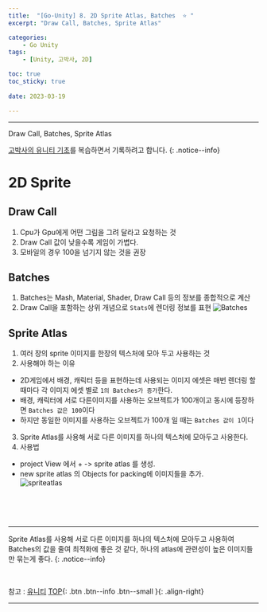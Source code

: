 ```yaml
---
title:  "[Go-Unity] 8. 2D Sprite Atlas, Batches  ⭐ "
excerpt: "Draw Call, Batches, Sprite Atlas"

categories:
    - Go Unity
tags:
    - [Unity, 고박사, 2D]

toc: true
toc_sticky: true
 
date: 2023-03-19

---
```

- - -

Draw Call, Batches, Sprite Atlas 

[고박사의 유니티 기초](https://www.inflearn.com/course/%EA%B3%A0%EB%B0%95%EC%82%AC-%EC%9C%A0%EB%8B%88%ED%8B%B0-%EA%B8%B0%EC%B4%88/dashboard)를 복습하면서 기록하려고 합니다. 
{: .notice--info}

#   2D Sprite

## Draw Call
1.  Cpu가 Gpu에게 어떤 그림을 그려 달라고 요청하는 것  
2.  Draw Call 값이 낮을수록 게임이 가볍다.  
3.  모바일의 경우 100을 넘기지 않는 것을 권장  


## Batches
1. Batches는 Mash, Material, Shader, Draw Call 등의 정보를 종합적으로 계산  
2. Draw Call을 포함하는 상위 개념으로 `Stats`에 렌더링 정보를 표현
![Batches](https://user-images.githubusercontent.com/96651722/226170962-bb539f4c-fb31-4059-8cd1-95111140b274.png)


## Sprite Atlas
1. 여러 장의 sprite 이미지를 한장의 텍스처에 모아 두고 사용하는 것
2. 사용해야 하는 이유
-   2D게임에서 배경, 캐릭터 등을 표현하는데 사용되는 이미지 에셋은 매번 렌더링 할 때마다 각 이미지 에셋 별로 `1의 Batches가 증가`한다.
-   배경, 캐릭터에 서로 다른이미지를 사용하는 오브젝트가 100개이고 동시에 등장하면 `Batches 값은 100`이다
-   하지만 동일한 이미지를 사용하는 오브젝트가 100개 일 때는 `Batches 값이 1`이다
3.  Sprite Atlas를 사용해 서로 다른 이미지를 하나의 텍스처에 모아두고 사용한다.
4. 사용법
-   project View 에서 + -> sprite atlas 를 생성.
-   new sprite atlas 의 Objects for packing에 이미지들을 추가.  
![spriteatlas](https://user-images.githubusercontent.com/96651722/226171254-e0a5f58a-0d09-4fa0-98c7-71cd46bae47d.png)

<br><br><br>

- - -


Sprite Atlas를 사용해 서로 다른 이미지를 하나의 텍스처에 모아두고 사용하여 Batches의 값을 줄여 최적화에 좋은 것 같다, 하나의 atlas에 관련성이 높은 이미지들만 묶는게 좋다.
{: .notice--info}

<br>

참고 : [유니티](https://docs.unity3d.com/kr/)
[TOP](#){: .btn .btn--info .btn--small }{: .align-right}
<br>
- - -
